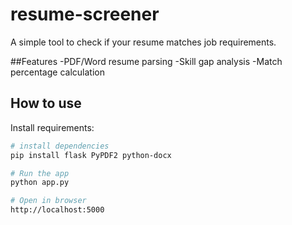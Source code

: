 # resume-screener
A simple tool to check if your resume matches job requirements.

##Features
-PDF/Word resume parsing
-Skill gap analysis
-Match percentage calculation

## How to use
Install requirements:
```bash
# install dependencies
pip install flask PyPDF2 python-docx

# Run the app
python app.py

# Open in browser
http://localhost:5000
